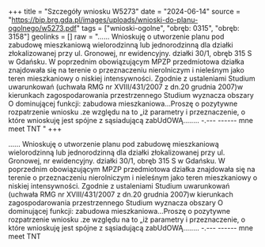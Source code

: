 +++
title = "Szczegóły wniosku W5273"
date = "2024-06-14"
source = "https://bip.brg.gda.pl/images/uploads/wnioski-do-planu-ogolnego/w5273.pdf"
tags = ["wnioski-ogolne", "obręb: 0315", "obręb: 3158"]
geolinks = []
raw = "...... Wnioskuję o utworzenie planu pod zabudowę mieszkaniową wielorodzinną lub jednorodzinną dla działki złokalizowanej przy ul. Gronowej, nr ewidencyjny. działki 30/1, obręb 315 S w Gdańsku. W poprzednim obowiązującym MPZP przedmiotowa działka znajdowała się na terenie o przeznaczeniu nierolniczym i nieleśnym jako teren mieszkaniowy o niskiej intensywności. Zgodnie z ustaleniami Studium uwarunkowań (uchwała RMG nr XVIII/431/2007 z dn.20 grudnia 2007)w kierunkach zagospodarowania przestrzennego Studium wyznacza obszary O dominującej funkcji: zabudowa mieszkaniowa...Proszę o pozytywne rozpatrzenie wniosku .ze względu na to „iż parametry i przeznaczenie, o które wnioskuję jest spójne z sąsiadującą zabUdOWĄ........ -.--- ------ mne meet TNT "
+++

...... Wnioskuję o utworzenie planu pod zabudowę mieszkaniową wielorodzinną lub jednorodzinną
dla działki złokalizowanej przy ul. Gronowej, nr ewidencyjny. działki 30/1, obręb 315 S w Gdańsku. W
poprzednim obowiązującym MPZP przedmiotowa działka znajdowała się na terenie o przeznaczeniu
nierolniczym i nieleśnym jako teren mieszkaniowy o niskiej intensywności. Zgodnie z ustaleniami Studium
uwarunkowań (uchwała RMG nr XVIII/431/2007 z dn.20 grudnia 2007)w kierunkach zagospodarowania
przestrzennego Studium wyznacza obszary O dominującej funkcji: zabudowa mieszkaniowa...Proszę o
pozytywne rozpatrzenie wniosku .ze względu na to „iż parametry i przeznaczenie, o które wnioskuję jest
spójne z sąsiadującą zabUdOWĄ........ -.--- ------ mne meet TNT



